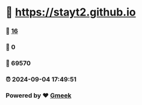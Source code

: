 #   :link: https://stayt2.github.io 
### :page_facing_up: [16](https://stayt2.github.io/tag.html) 
### :speech_balloon: 0 
### :hibiscus: 69570 
### :alarm_clock: 2024-09-04 17:49:51 
### Powered by :heart: [Gmeek](https://github.com/Meekdai/Gmeek)
